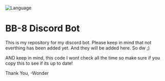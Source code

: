 ![Language](https://img.shields.io/badge/language-node.js-yellow.svg)
# BB-8 Discord Bot
This is my repository for my discord bot. Please keep in mind that not everthing has been added yet. And they will be added here. So dw ;)




AND keep in mind, this code I wont check all the time so make sure if you copy this to see if its up to date!

Thank You,
-Wonder
